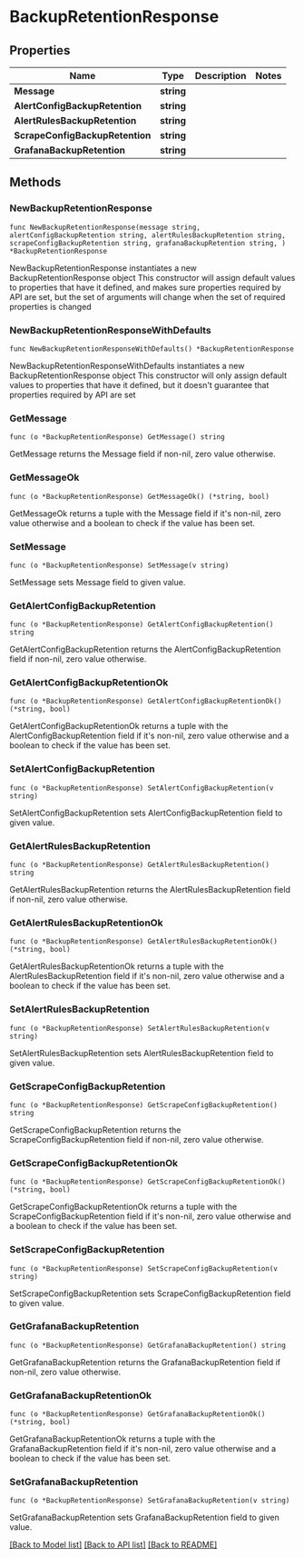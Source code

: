 # BackupRetentionResponse

## Properties

Name | Type | Description | Notes
------------ | ------------- | ------------- | -------------
**Message** | **string** |  | 
**AlertConfigBackupRetention** | **string** |  | 
**AlertRulesBackupRetention** | **string** |  | 
**ScrapeConfigBackupRetention** | **string** |  | 
**GrafanaBackupRetention** | **string** |  | 

## Methods

### NewBackupRetentionResponse

`func NewBackupRetentionResponse(message string, alertConfigBackupRetention string, alertRulesBackupRetention string, scrapeConfigBackupRetention string, grafanaBackupRetention string, ) *BackupRetentionResponse`

NewBackupRetentionResponse instantiates a new BackupRetentionResponse object
This constructor will assign default values to properties that have it defined,
and makes sure properties required by API are set, but the set of arguments
will change when the set of required properties is changed

### NewBackupRetentionResponseWithDefaults

`func NewBackupRetentionResponseWithDefaults() *BackupRetentionResponse`

NewBackupRetentionResponseWithDefaults instantiates a new BackupRetentionResponse object
This constructor will only assign default values to properties that have it defined,
but it doesn't guarantee that properties required by API are set

### GetMessage

`func (o *BackupRetentionResponse) GetMessage() string`

GetMessage returns the Message field if non-nil, zero value otherwise.

### GetMessageOk

`func (o *BackupRetentionResponse) GetMessageOk() (*string, bool)`

GetMessageOk returns a tuple with the Message field if it's non-nil, zero value otherwise
and a boolean to check if the value has been set.

### SetMessage

`func (o *BackupRetentionResponse) SetMessage(v string)`

SetMessage sets Message field to given value.


### GetAlertConfigBackupRetention

`func (o *BackupRetentionResponse) GetAlertConfigBackupRetention() string`

GetAlertConfigBackupRetention returns the AlertConfigBackupRetention field if non-nil, zero value otherwise.

### GetAlertConfigBackupRetentionOk

`func (o *BackupRetentionResponse) GetAlertConfigBackupRetentionOk() (*string, bool)`

GetAlertConfigBackupRetentionOk returns a tuple with the AlertConfigBackupRetention field if it's non-nil, zero value otherwise
and a boolean to check if the value has been set.

### SetAlertConfigBackupRetention

`func (o *BackupRetentionResponse) SetAlertConfigBackupRetention(v string)`

SetAlertConfigBackupRetention sets AlertConfigBackupRetention field to given value.


### GetAlertRulesBackupRetention

`func (o *BackupRetentionResponse) GetAlertRulesBackupRetention() string`

GetAlertRulesBackupRetention returns the AlertRulesBackupRetention field if non-nil, zero value otherwise.

### GetAlertRulesBackupRetentionOk

`func (o *BackupRetentionResponse) GetAlertRulesBackupRetentionOk() (*string, bool)`

GetAlertRulesBackupRetentionOk returns a tuple with the AlertRulesBackupRetention field if it's non-nil, zero value otherwise
and a boolean to check if the value has been set.

### SetAlertRulesBackupRetention

`func (o *BackupRetentionResponse) SetAlertRulesBackupRetention(v string)`

SetAlertRulesBackupRetention sets AlertRulesBackupRetention field to given value.


### GetScrapeConfigBackupRetention

`func (o *BackupRetentionResponse) GetScrapeConfigBackupRetention() string`

GetScrapeConfigBackupRetention returns the ScrapeConfigBackupRetention field if non-nil, zero value otherwise.

### GetScrapeConfigBackupRetentionOk

`func (o *BackupRetentionResponse) GetScrapeConfigBackupRetentionOk() (*string, bool)`

GetScrapeConfigBackupRetentionOk returns a tuple with the ScrapeConfigBackupRetention field if it's non-nil, zero value otherwise
and a boolean to check if the value has been set.

### SetScrapeConfigBackupRetention

`func (o *BackupRetentionResponse) SetScrapeConfigBackupRetention(v string)`

SetScrapeConfigBackupRetention sets ScrapeConfigBackupRetention field to given value.


### GetGrafanaBackupRetention

`func (o *BackupRetentionResponse) GetGrafanaBackupRetention() string`

GetGrafanaBackupRetention returns the GrafanaBackupRetention field if non-nil, zero value otherwise.

### GetGrafanaBackupRetentionOk

`func (o *BackupRetentionResponse) GetGrafanaBackupRetentionOk() (*string, bool)`

GetGrafanaBackupRetentionOk returns a tuple with the GrafanaBackupRetention field if it's non-nil, zero value otherwise
and a boolean to check if the value has been set.

### SetGrafanaBackupRetention

`func (o *BackupRetentionResponse) SetGrafanaBackupRetention(v string)`

SetGrafanaBackupRetention sets GrafanaBackupRetention field to given value.



[[Back to Model list]](../README.md#documentation-for-models) [[Back to API list]](../README.md#documentation-for-api-endpoints) [[Back to README]](../README.md)



